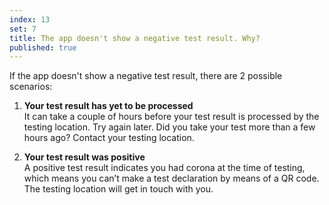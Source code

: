 ```yaml
---
index: 13
set: 7
title: The app doesn't show a negative test result. Why?
published: true
---
```

If the app doesn't show a negative test result, there are 2 possible scenarios:

1. **Your test result has yet to be processed** <br />
   It can take a couple of hours before your test result is processed by the testing location. Try again later. Did you take your test more than a few hours ago? Contact your testing location.

2. **Your test result was positive** <br />
   A positive test result indicates you had corona at the time of testing, which means you can’t make a test declaration by means of a QR code. The testing location will get in touch with you. 
